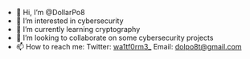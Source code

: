 - 👋 Hi, I’m @DollarPo8
- 👀 I’m interested in cybersecurity
- 🌱 I’m currently learning cryptography
- 💞️ I’m looking to collaborate on some cybersecurity projects
- 📫 How to reach me:
Twitter: [wa1tf0rm3_](twitter.com/wa1tf0rm3_)
Email: dolpo8t@gmail.com
